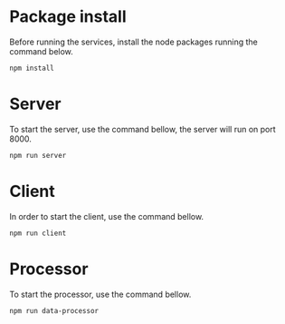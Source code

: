 # Package install

Before running the services, install the node packages running the command below.
```
npm install
```

# Server

To start the server, use the command bellow, the server will run on port 8000.

```
npm run server
```

# Client

In order to start the client, use the command bellow.

```
npm run client
```

# Processor

To start the processor, use the command bellow.

```
npm run data-processor
```